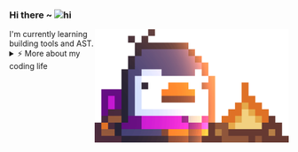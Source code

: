 ### Hi there ~ <img src="https://user-images.githubusercontent.com/1303154/88677602-1635ba80-d120-11ea-84d8-d263ba5fc3c0.gif" width="24px" alt="hi">
<img align="right" alt="Bred the penguin chillin' by the fire." width="350" src="img/Fire.gif" />
I'm currently learning building tools and AST.

<details>
<summary>⚡️ More about my coding life</summary>
<br />

![Top Langs](https://github-readme-stats.vercel.app/api/top-langs/?username=Sp0ngbik&layout=compact&hide=css,html)

</details>

